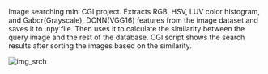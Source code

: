 Image searching mini CGI project.
Extracts RGB, HSV, LUV color histogram, and Gabor(Grayscale), DCNN(VGG16) features from the image dataset and saves it to .npy file.
Then uses it to calculate the similarity between the query image and the rest of the database.
CGI script shows the search results after sorting the images based on the similarity.


![img_srch](https://github.com/sukhbat112/pythonCGI-using-feature-extraction/assets/68054312/7cee9fa9-c242-4d17-8b3b-cf324cf0b05e)
